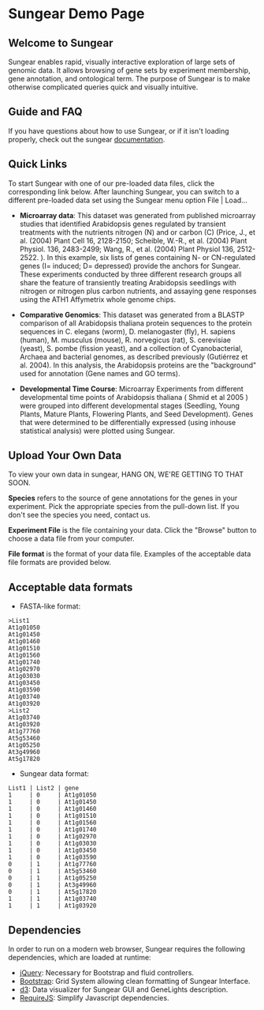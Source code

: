 # Sungear Demo Page

## Welcome to Sungear

Sungear enables rapid, visually interactive exploration of large sets of genomic data. It allows browsing of gene sets by experiment membership, gene annotation, and ontological term. The purpose of Sungear is to make otherwise complicated queries quick and visually intuitive.

## Guide and FAQ
If you have questions about how to use Sungear, or if it isn't loading properly, check out the sungear [documentation](docs/).

## Quick Links

To start Sungear with one of our pre-loaded data files, click the corresponding link below. After launching Sungear, you can switch to a different pre-loaded data set using the Sungear menu option File | Load...

* __Microarray data__: This dataset was generated from published microarray studies that identified Arabidopsis genes regulated by transient treatments with the nutrients nitrogen (N) and or carbon (C) (Price, J., et al. (2004) Plant Cell 16, 2128-2150; Scheible, W.-R., et al. (2004) Plant Physiol. 136, 2483-2499; Wang, R., et al. (2004) Plant Physiol 136, 2512-2522. ). In this example, six lists of genes containing N- or CN-regulated genes (I= induced; D= depressed) provide the anchors for Sungear. These experiments conducted by three different research groups all share the feature of transiently treating Arabidopsis seedlings with nitrogen or nitrogen plus carbon nutrients, and assaying gene responses using the ATH1 Affymetrix whole genome chips.

* __Comparative Genomics__: This dataset was generated from a BLASTP comparison of all Arabidopsis thaliana protein sequences to the protein sequences in C. elegans (worm), D. melanogaster (fly), H. sapiens (human), M. musculus (mouse), R. norvegicus (rat), S. cerevisiae (yeast), S. pombe (fission yeast), and a collection of Cyanobacterial, Archaea and bacterial genomes, as described previously (Gutiérrez et al. 2004). In this analysis, the Arabidopsis proteins are the "background" used for annotation (Gene names and GO terms).

* __Developmental Time Course__: Microarray Experiments from different developmental time points of Arabidopsis thaliana ( Shmid et al 2005 ) were grouped into different developmental stages (Seedling, Young Plants, Mature Plants, Flowering Plants, and Seed Development). Genes that were determined to be differentially expressed (using inhouse statistical analysis) were plotted using Sungear.

## Upload Your Own Data

To view your own data in sungear, HANG ON, WE'RE GETTING TO THAT SOON.

__Species__ refers to the source of gene annotations for the genes in your experiment. Pick the appropriate species from the pull-down list. If you don't see the species you need, contact us.

__Experiment File__ is the file containing your data. Click the "Browse" button to choose a data file from your computer.

__File format__ is the format of your data file. Examples of the acceptable data file formats are provided below.

## Acceptable data formats

* FASTA-like format:
```
>List1
At1g01050
At1g01450
At1g01460
At1g01510
At1g01560
At1g01740
At1g02970
At1g03030
At1g03450
At1g03590
At1g03740
At1g03920
>List2
At1g03740
At1g03920
At1g77760
At5g53460
At1g05250
At3g49960
At5g17820
```

* Sungear data format:
```
List1 | List2 | gene
1     | 0     | At1g01050
1     | 0     | At1g01450
1     | 0     | At1g01460
1     | 0     | At1g01510
1     | 0     | At1g01560
1     | 0     | At1g01740
1     | 0     | At1g02970
1     | 0     | At1g03030
1     | 0     | At1g03450
1     | 0     | At1g03590
0     | 1     | At1g77760
0     | 1     | At5g53460
0     | 1     | At1g05250
0     | 1     | At3g49960
0     | 1     | At5g17820
1     | 1     | At1g03740
1     | 1     | At1g03920
```

## Dependencies

In order to run on a modern web browser, Sungear requires the following dependencies, which are loaded at runtime:

* [jQuery](https://jquery.com/): Necessary for Bootstrap and fluid controllers.
* [Bootstrap](http://getbootstrap.com/): Grid System allowing clean formatting of Sungear Interface.
* [d3](https://d3js.org/): Data visualizer for Sungear GUI and GeneLights description.
* [RequireJS](http://requirejs.org/): Simplify Javascript dependencies.
